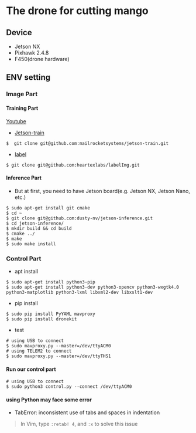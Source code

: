 # The drone for cutting mango

## Device
* Jetson NX
* Pixhawk 2.4.8
* F450(drone hardware)

## ENV setting
### Image Part
#### Training Part
[Youtube](https://www.youtube.com/watch?v=fZiY7zUk3TU)
* [Jetson-train](https://github.com/mailrocketsystems/jetson-train)
```shell
$  git clone git@github.com:mailrocketsystems/jetson-train.git
```
* [label](https://github.com/heartexlabs/labelImg)
```shell
$ git clone git@github.com:heartexlabs/labelImg.git
```
#### Inference Part
* But at first, you need to have Jetson board(e.g. Jetson NX, Jetson Nano, etc.)
```shell
$ sudo apt-get install git cmake
$ cd ~
$ git clone git@github.com:dusty-nv/jetson-inference.git
$ cd jetson-inference/
$ mkdir build && cd build
$ cmake ../
$ make
$ sudo make install
```

### Control Part
* apt install
```shell
$ sudo apt-get install python3-pip
$ sudo apt-get install python3-dev python3-opencv python3-wxgtk4.0 python3-matplotlib python3-lxml libxml2-dev libxslt1-dev
```
* pip install
```shell
$ sudo pip install PyYAML mavproxy
$ sudo pip install dronekit
```

* test
```shell
# using USB to connect
$ sudo mavproxy.py --master=/dev/ttyACM0
# using TELEM2 to connect
$ sudo mavproxy.py --master=/dev/ttyTHS1
```
#### Run our control part
```shell
# using USB to connect
$ sudo python3 control.py --connect /dev/ttyACM0
```
#### using Python may face some error
* TabError: inconsistent use of tabs and spaces in indentation
> In Vim, type `:retab! 4`, and `:x` to solve this issue
